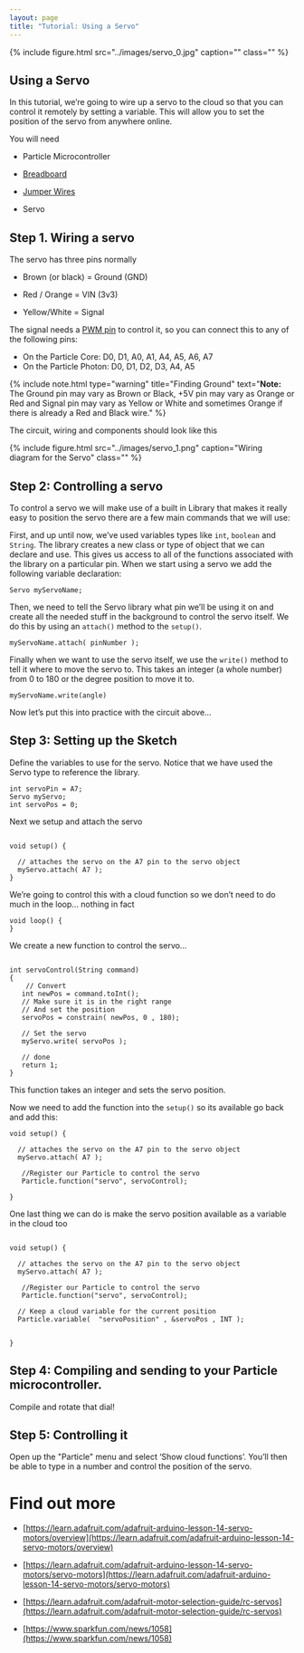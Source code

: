 ```yaml
---
layout: page
title: "Tutorial: Using a Servo"
---
```


{% include figure.html src="../images/servo_0.jpg" caption="" class="" %}


## Using a Servo

In this tutorial, we’re going to wire up a servo to the cloud so that you can control it remotely by setting a variable. This will allow you to set the position of the servo from anywhere online. 

You will need

* Particle Microcontroller 

* [Breadboard]({{site.baseurl}}/breadboards)

* [Jumper Wires]({{site.baseurl}}/1-a-simple-internet-appliance/jumpers)

* Servo

## Step 1. Wiring a servo 

The servo has three pins normally 

* Brown (or black) = Ground (GND)

* Red / Orange = VIN (3v3)

* Yellow/White = Signal 

The signal needs a [PWM pin]({{site.baseurl}}/2-leds-continued/pwm) to control it, so you can connect this to any of the following pins: 
* On the Particle Core: D0, D1, A0, A1, A4, A5, A6, A7
* On the Particle Photon: D0, D1, D2, D3, A4, A5

{% include note.html type="warning" title="Finding Ground" text="**Note:** The Ground pin may vary as Brown or Black, +5V pin may vary as Orange or Red and Signal pin may vary as Yellow or White and sometimes Orange if there is already a Red and Black wire." %}


The circuit, wiring and components should look like this


{% include figure.html src="../images/servo_1.png" caption="Wiring diagram for the Servo" class="" %}

## Step 2: Controlling a servo

To control a servo we will make use of a built in Library that makes it really easy to position the servo there are a few main commands that we will use:

First, and up until now, we’ve used variables types like <code>int</code>, <code>boolean</code> and <code>String</code>. The library creates a new class or type of object that we can declare and use. This gives us access to all of the functions associated with the library on a particular pin. When we start using a servo we add the following variable declaration: 

````
Servo myServoName;
````

Then, we need to tell the Servo library what pin we’ll be using it on and create all the needed stuff in the background to control the servo itself. We do this by using an <code>attach()</code> method to the <code>setup()</code>. 

````
myServoName.attach( pinNumber );
````

Finally when we want to use the servo itself, we use the <code>write()</code> method to tell it where to move the servo to. This takes an integer (a whole number) from 0 to 180 or the degree position to move it to. 

````
myServoName.write(angle)
````

Now let’s put this into practice with the circuit above… 

## Step 3: Setting up the Sketch 

Define the variables to use for the servo. Notice that we have used the Servo type to reference the library. 

````
int servoPin = A7;
Servo myServo;
int servoPos = 0;
````


Next we setup and attach the servo 

````

void setup() {

  // attaches the servo on the A7 pin to the servo object
  myServo.attach( A7 );
}
````


We’re going to control this with a cloud function so we don’t need to do much in the loop... nothing in fact

````
void loop() {
}
````


We create a new function to control the servo… 

````

int servoControl(String command)
{
    // Convert
   int newPos = command.toInt();
   // Make sure it is in the right range
   // And set the position
   servoPos = constrain( newPos, 0 , 180);

   // Set the servo
   myServo.write( servoPos );

   // done
   return 1;
}

````

This function takes an integer and sets the servo position.

Now we need to add the function into the <code>setup()</code> so its available go back and add this:

````
void setup() {

  // attaches the servo on the A7 pin to the servo object
  myServo.attach( A7 );

   //Register our Particle to control the servo
   Particle.function("servo", servoControl);

}
````


One last thing we can do is make the servo position available as a variable in the cloud too

````

void setup() {

  // attaches the servo on the A7 pin to the servo object
  myServo.attach( A7 );

   //Register our Particle to control the servo
   Particle.function("servo", servoControl);

  // Keep a cloud variable for the current position
  Particle.variable(  "servoPosition" , &servoPos , INT );


}
````


## Step 4: Compiling and sending to your Particle microcontroller.

Compile and rotate that dial!

## Step 5: Controlling it

Open up the "Particle" menu and select ‘Show cloud functions’. You’ll then be able to type in a number and control the position of the servo.

# Find out more 

* [https://learn.adafruit.com/adafruit-arduino-lesson-14-servo-motors/overview](https://learn.adafruit.com/adafruit-arduino-lesson-14-servo-motors/overview) 

* [https://learn.adafruit.com/adafruit-arduino-lesson-14-servo-motors/servo-motors](https://learn.adafruit.com/adafruit-arduino-lesson-14-servo-motors/servo-motors) 

* [https://learn.adafruit.com/adafruit-motor-selection-guide/rc-servos](https://learn.adafruit.com/adafruit-motor-selection-guide/rc-servos) 

* [https://www.sparkfun.com/news/1058](https://www.sparkfun.com/news/1058) 


